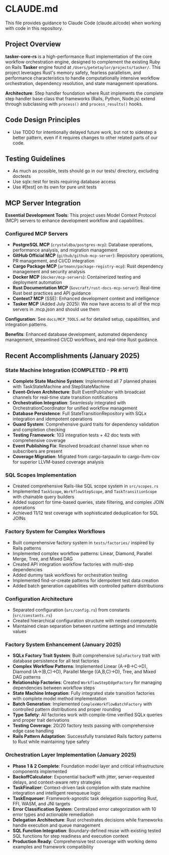 # CLAUDE.md

This file provides guidance to Claude Code (claude.ai/code) when working with code in this repository.

## Project Overview

**tasker-core-rs** is a high-performance Rust implementation of the core workflow orchestration engine, designed to complement the existing Ruby on Rails **Tasker** engine found at `/Users/petetaylor/projects/tasker/`. This project leverages Rust's memory safety, fearless parallelism, and performance characteristics to handle computationally intensive workflow orchestration, dependency resolution, and state management operations.

**Architecture**: Step handler foundation where Rust implements the complete step handler base class that frameworks (Rails, Python, Node.js) extend through subclassing with `process()` and `process_results()` hooks.

## Code Design Principles

- Use TODO for intentionally delayed future work, but not to sidestep a better pattern, even if it requires changes to other related parts of our code.

## Testing Guidelines

- As much as possible, tests should go in our tests/ directory, excluding doctests
- Use sqlx::test for tests requiring database access
- Use #[test] on its own for pure unit tests

## MCP Server Integration

**Essential Development Tools**: This project uses Model Context Protocol (MCP) servers to enhance development workflow and capabilities.

### Configured MCP Servers
- **PostgreSQL MCP** (`crystaldba/postgres-mcp`): Database operations, performance analysis, and migration management
- **GitHub Official MCP** (`github/github-mcp-server`): Repository operations, PR management, and CI/CD integration  
- **Cargo Package MCP** (`artmann/package-registry-mcp`): Rust dependency management and security analysis
- **Docker MCP** (`docker/mcp-servers`): Containerized testing and deployment automation
- **Rust Documentation MCP** (`Govcraft/rust-docs-mcp-server`): Real-time Rust best practices and API guidance
- **Context7 MCP** (SSE): Enhanced development context and intelligence
- **Tasker MCP** (Added July 2025): We now have access to all of the mcp servers in .mcp.json and should use them

**Configuration**: See `docs/MCP_TOOLS.md` for detailed setup, capabilities, and integration patterns.

**Benefits**: Enhanced database development, automated dependency management, streamlined CI/CD workflows, and real-time Rust guidance.

## Recent Accomplishments (January 2025)

### State Machine Integration (COMPLETED - PR #11)
- **Complete State Machine System**: Implemented all 7 planned phases with TaskStateMachine and StepStateMachine
- **Event-Driven Architecture**: Built EventPublisher with broadcast channels for real-time state transition notifications
- **Orchestration Integration**: Seamlessly integrated with OrchestrationCoordinator for unified workflow management
- **Database Persistence**: Full StateTransitionRepository with SQLx integration and idempotent operations
- **Guard System**: Comprehensive guard traits for dependency validation and completion checking
- **Testing Framework**: 103 integration tests + 42 doc tests with comprehensive coverage
- **Event Publishing Fix**: Resolved broadcast channel issue when no subscribers are present
- **Coverage Migration**: Migrated from cargo-tarpaulin to cargo-llvm-cov for superior LLVM-based coverage analysis

### SQL Scopes Implementation
- Created comprehensive Rails-like SQL scope system in `src/scopes.rs`
- Implemented `TaskScope`, `WorkflowStepScope`, and `TaskTransitionScope` with chainable query builders
- Added support for time-based queries, state filtering, and complex JOIN operations
- Achieved 11/12 test coverage with sophisticated deduplication for SQL JOINs

### Factory System for Complex Workflows
- Built comprehensive factory system in `tests/factories/` inspired by Rails patterns
- Implemented complex workflow patterns: Linear, Diamond, Parallel Merge, Tree, and Mixed DAG
- Created API integration workflow factories with multi-step dependencies
- Added dummy task workflows for orchestration testing
- Implemented find-or-create patterns for idempotent test data creation
- Added batch generation capabilities with controlled pattern distributions

### Configuration Architecture
- Separated configuration (`src/config.rs`) from constants (`src/constants.rs`)
- Created hierarchical configuration structure with nested components
- Maintained clean separation between runtime settings and immutable values

### Factory System Enhancement (January 2025)
- **SQLx Factory Trait System**: Built comprehensive `SqlxFactory` trait with database persistence for all test factories
- **Complex Workflow Patterns**: Implemented Linear (A→B→C→D), Diamond (A→(B,C)→D), Parallel Merge ((A,B,C)→D), Tree, and Mixed DAG patterns
- **Relationship Factories**: Created `WorkflowStepEdgeFactory` for managing dependencies between workflow steps
- **State Machine Integration**: Fully integrated state transition factories with complete model method implementation
- **Batch Generation**: Implemented `ComplexWorkflowBatchFactory` with controlled pattern distributions and proper rounding
- **Type Safety**: All factories work with compile-time verified SQLx queries and proper trait derivations
- **Testing Coverage**: 20/20 factory tests passing with comprehensive edge case handling
- **Rails Pattern Adaptation**: Successfully translated Rails factory patterns to Rust while maintaining type safety

### Orchestration Layer Implementation (January 2025)
- **Phase 1 & 2 Complete**: Foundation model layer and critical infrastructure components implemented
- **BackoffCalculator**: Exponential backoff with jitter, server-requested delays, and context-aware retry strategies
- **TaskFinalizer**: Context-driven task completion with state machine integration and intelligent reenqueue logic
- **TaskEnqueuer**: Framework-agnostic task delegation supporting Rust, FFI, WASM, and JNI targets
- **Error Classification System**: Centralized error categorization with 10 error types and actionable remediation
- **Delegation Architecture**: Rust orchestrates decisions while frameworks handle execution and queue management
- **SQL Function Integration**: Boundary-defined reuse with existing tested SQL functions for step readiness and execution context
- **Production Ready**: Comprehensive test coverage with working demo examples and framework compatibility